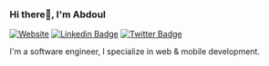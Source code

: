 ### Hi there👋, I'm Abdoul
[![Website](https://img.shields.io/badge/website-000000?style=for-the-badge&logo=About.me&logoColor=white)](https://abdoulnuru.github.io/portfolio/)  [![Linkedin Badge](https://img.shields.io/badge/-Abdoul-blue?style=flat-square&logo=Linkedin&logoColor=white&link=https://www.linkedin.com/in/abdou-nuru-niyigena/)](https://www.linkedin.com/in/abdou-nuru-niyigena/)  [![Twitter Badge](https://img.shields.io/badge/-@nuru_abdoul-1ca0f1?style=flat-square&labelColor=1ca0f1&logo=twitter&logoColor=white&link=https://twitter.com/nuru_abdoul)](https://twitter.com/nuru_abdoul)

I'm a software engineer, I specialize in web & mobile development.




